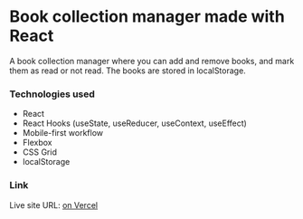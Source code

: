 # Book collection manager made with React

A book collection manager where you can add and remove books, and mark them as read or not read. The books are stored in localStorage.

### Technologies used

- React
- React Hooks (useState, useReducer, useContext, useEffect)
- Mobile-first workflow
- Flexbox
- CSS Grid
- localStorage

### Link

Live site URL: [on Vercel](https://library-react-beige.vercel.app/)
